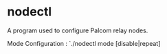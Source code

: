 # nodectl
A program used to configure Palcom relay nodes.

Mode Configuration : `./nodectl mode [disable|repeat]
